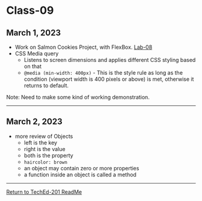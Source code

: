 # Class-09

## March 1, 2023

- Work on Salmon Cookies Project, with FlexBox. [Lab-08](/code/lab-08/lab-08-v1.html)
- CSS Media query
  - Listens to screen dimensions and applies different CSS styling based on that
  - `@media (min-width: 400px)` - This is the style rule as long as the condition (viewport width is 400 pixels or above) is met, otherwise it returns to default.

Note: Need to make some kind of working demonstration.

---

## March 2, 2023

- more review of Objects
  - left is the key
  - right is the value
  - both is the property
  - `haircolor: brown`
  - an object may contain zero or more properties
  - a function inside an object is called a method

---

[Return to TechEd-201 ReadMe](/README.md)
